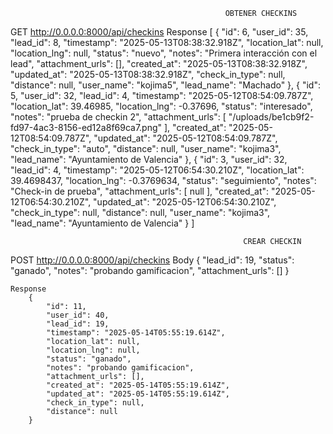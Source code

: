                                                     OBTENER CHECKINS

GET http://0.0.0.0:8000/api/checkins
    Response
        [
            {
                "id": 6,
                "user_id": 35,
                "lead_id": 8,
                "timestamp": "2025-05-13T08:38:32.918Z",
                "location_lat": null,
                "location_lng": null,
                "status": "nuevo",
                "notes": "Primera interacción con el lead",
                "attachment_urls": [],
                "created_at": "2025-05-13T08:38:32.918Z",
                "updated_at": "2025-05-13T08:38:32.918Z",
                "check_in_type": null,
                "distance": null,
                "user_name": "kojima5",
                "lead_name": "Machado"
            },
            {
                "id": 5,
                "user_id": 32,
                "lead_id": 4,
                "timestamp": "2025-05-12T08:54:09.787Z",
                "location_lat": 39.46985,
                "location_lng": -0.37696,
                "status": "interesado",
                "notes": "prueba de checkin 2",
                "attachment_urls": [
                    "/uploads/be1cb9f2-fd97-4ac3-8156-ed12a8f69ca7.png"
                ],
                "created_at": "2025-05-12T08:54:09.787Z",
                "updated_at": "2025-05-12T08:54:09.787Z",
                "check_in_type": "auto",
                "distance": null,
                "user_name": "kojima3",
                "lead_name": "Ayuntamiento de Valencia"
            },
            {
                "id": 3,
                "user_id": 32,
                "lead_id": 4,
                "timestamp": "2025-05-12T06:54:30.210Z",
                "location_lat": 39.4698437,
                "location_lng": -0.3769634,
                "status": "seguimiento",
                "notes": "Check-in de prueba",
                "attachment_urls": [
                    null
                ],
                "created_at": "2025-05-12T06:54:30.210Z",
                "updated_at": "2025-05-12T06:54:30.210Z",
                "check_in_type": null,
                "distance": null,
                "user_name": "kojima3",
                "lead_name": "Ayuntamiento de Valencia"
            }
        ]

                                                        CREAR CHECKIN

POST http://0.0.0.0:8000/api/checkins
    Body
        {
            "lead_id": 19,
            "status": "ganado",
            "notes": "probando gamificacion",
            "attachment_urls": []
        }

    Response
        {
            "id": 11,
            "user_id": 40,
            "lead_id": 19,
            "timestamp": "2025-05-14T05:55:19.614Z",
            "location_lat": null,
            "location_lng": null,
            "status": "ganado",
            "notes": "probando gamificacion",
            "attachment_urls": [],
            "created_at": "2025-05-14T05:55:19.614Z",
            "updated_at": "2025-05-14T05:55:19.614Z",
            "check_in_type": null,
            "distance": null
        }